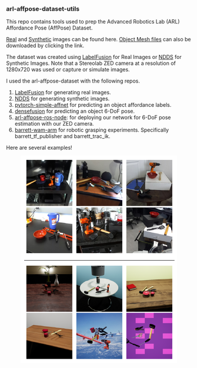 ### arl-affpose-dataset-utils

This repo contains tools used to prep the Advanced Robotics Lab (ARL) Affordance Pose (AffPose) Dataset. 

[Real](https://drive.google.com/drive/folders/1gP-vQVuDKdhCxdViRxAeoH8v99sTfPXi?usp=sharing) and [Synthetic](https://drive.google.com/drive/folders/1X47BIXqyMO9xyoFMCXEGVPP9T0ZDEPUe?usp=sharing) images can be found here. [Object Mesh files](https://drive.google.com/drive/folders/1X47BIXqyMO9xyoFMCXEGVPP9T0ZDEPUe?usp=sharing) can also be downloaded by clicking the link.

The dataset was created using [LabelFusion](https://github.com/RobotLocomotion/LabelFusion) for Real Images or [NDDS](https://github.com/NVIDIA/Dataset_Synthesizer) for Synthetic Images. Note that a Stereolab ZED camera at a resolution of 1280x720 was used or capture or simulate images. 

I used the arl-affpose-dataset with the following repos.

1. [LabelFusion](https://github.com/RobotLocomotion/LabelFusion) for generating real images.
2. [NDDS](https://github.com/NVIDIA/Dataset_Synthesizer) for generating synthetic images.
4. [pytorch-simple-affnet](https://github.com/UW-Advanced-Robotics-Lab/pytorch-simple-affnet) for predicting an object affordance labels.
5. [densefusion](https://github.com/UW-Advanced-Robotics-Lab) for predicting an object 6-DoF pose.
5. [arl-affpose-ros-node](https://github.com/UW-Advanced-Robotics-Lab/arl-affpose-ros-node): for deploying our network for 6-DoF pose estimation with our ZED camera.
6. [barrett-wam-arm](https://github.com/UW-Advanced-Robotics-Lab/barrett-wam-arm) for robotic grasping experiments. Specifically barrett_tf_publisher and barrett_trac_ik. 

Here are several examples! 

<p align="center">
  <img src="samples/dataset.png" />
</p>

